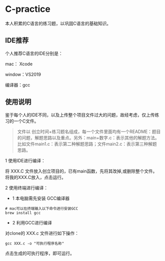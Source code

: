 # C-practice
本人积累的C语言的练习题，以巩固C语言的基础知识。

## IDE推荐

个人推荐C语言的IDE分别是：

mac： Xcode

window：VS2019

编译器：gcc

## 使用说明

鉴于每个人的IDE不同，以及上传整个项目文件过大的问题，故经考虑，仅上传练习的一个C文件。

> 文件以 创立时间+练习题名组成，每一个文件里面均有一个README：题目的问题，解题思路以及重点。另外：main+数字.c：表示其他的解题方法。比如文件main1.c：表示第二种解题思路；文件main2.c：表示第三种解题思路。

1 使用IDE进行编译：

将 XXX.C 文件放入创立项目的，已有main函数，先将其改掉,或删除整个文件。将我的XXX.C放入，点击运行。

2 使用终端进行编译：

- 1 本电脑需先安装 GCC编译器

```
# mac可以在终端输入以下命令进行安装GCC
brew install gcc
```

- 2 利用GCC进行编译

对clone的 XXX.c 文件进行如下操作：

```
gcc XXX.c -o "可执行程序名称"
```

点击生成的可执行程序，即可运行。